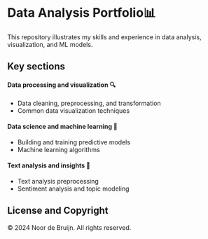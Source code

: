 # Data Analysis Portfolio📊
This repository illustrates my skills and experience in data analysis, visualization, and ML models.

## Key sections
#### Data processing and visualization 🔍
   - Data cleaning, preprocessing, and transformation
   - Common data visualization techniques
#### Data science and machine learning 🤖
   - Building and training predictive models
   - Machine learning algorithms
#### Text analysis and insights 💬
   - Text analysis preprocessing </small>
   - Sentiment analysis and topic modeling

License and Copyright
-----------------------
© 2024 Noor de Bruijn. All rights reserved.
